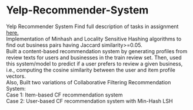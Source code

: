 # Yelp-Recommender-System
Yelp Recommender System
Find full description of tasks in assignment <a href="https://github.com/parul6695/Yelp-Recommender-System/blob/master/Assignement%203.pdf">here.</a><br>
Implementation of Minhash and Locality Sensitive Hashing algorithms to find out business pairs having Jaccard similarity>=0.05. <br>Built a content-based recommendation system by generating profiles from review texts for users and businesses in the train review set. Then, used this system/model to predict if a user prefers to review a given business, i.e., computing the cosine similarity between the user and item profile vectors.<br>Also, Built two variations of Collaborative Filtering Recommendation System:
<br>Case 1: Item-based CF recommendation system<br>
Case 2: User-based CF recommendation system with Min-Hash LSH
